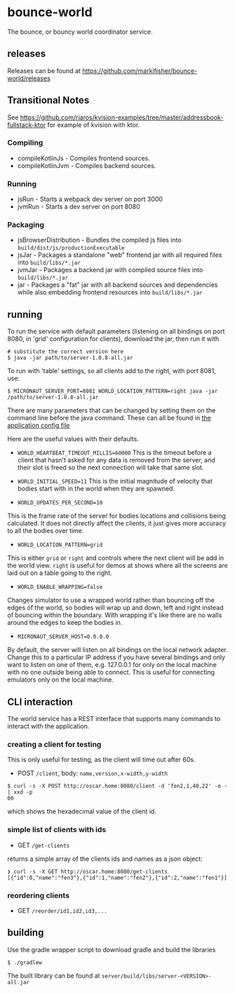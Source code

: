# bounce-world

The bounce, or bouncy world coordinator service.

## releases

Releases can be found at https://github.com/markjfisher/bounce-world/releases

## Transitional Notes

See https://github.com/rjaros/kvision-examples/tree/master/addressbook-fullstack-ktor for example of kvision with ktor.

### Compiling

* compileKotlinJs - Compiles frontend sources.
* compileKotlinJvm - Compiles backend sources.

### Running

* jsRun - Starts a webpack dev server on port 3000
* jvmRun - Starts a dev server on port 8080

### Packaging

* jsBrowserDistribution - Bundles the compiled js files into `build/dist/js/productionExecutable`
* jsJar - Packages a standalone "web" frontend jar with all required files into `build/libs/*.jar`
* jvmJar - Packages a backend jar with compiled source files into `build/libs/*.jar`
* jar - Packages a "fat" jar with all backend sources and dependencies while also embedding frontend resources into `build/libs/*.jar`


## running

To run the service with default parameters (listening on all bindings on port 8080, in 'grid' configuration for clients), download the jar, then run it with

```shell
# substitute the correct version here
$ java -jar path/to/server-1.0.8-all.jar
```

To run with 'table' settings, so all clients add to the right, with port 8081, use:

```shell
$ MICRONAUT_SERVER_PORT=8081 WORLD_LOCATION_PATTERN=right java -jar /path/to/server-1.0.8-all.jar
```

There are many parameters that can be changed by setting them on the command line before the java command.
These can all be found in [the application config file](server/src/main/resources/application.toml)

Here are the useful values with their defaults.

- `WORLD_HEARTBEAT_TIMEOUT_MILLIS=60000`
This is the timeout before a client that hasn't asked for any data is removed from the server, and their
slot is freed so the next connection will take that same slot.

- `WORLD_INITIAL_SPEED=11`
This is the initial magnitude of velocity that bodies start with in the world when they are spawned.

- `WORLD_UPDATES_PER_SECOND=10`

This is the frame rate of the server for bodies locations and collisions being calculated. It does
not directly affect the clients, it just gives more accuracy to all the bodies over time.

- `WORLD_LOCATION_PATTERN=grid`

This is either `grid` or `right` and controls where the next client will be add in the world view.
`right` is useful for demos at shows where all the screens are laid out on a table going to the right.

- `WORLD_ENABLE_WRAPPING=false`

Changes simulator to use a wrapped world rather than bouncing off the edges of the world, so bodies
will wrap up and down, left and right instead of bouncing within the boundary. With wrapping it's like
there are no walls around the edges to keep the bodies in.

- `MICRONAUT_SERVER_HOST=0.0.0.0`

By default, the server will listen on all bindings on the local network adapter. Change this to a particular IP
address if you have several bindings and only want to listen on one of them, e.g. 127.0.0.1 for only on
the local machine with no one outside being able to connect. This is useful for connecting emulators only on
the local machine.

## CLI interaction

The world service has a REST interface that supports many commands to interact with the application.

### creating a client for testing

This is only useful for testing, as the client will time out after 60s.

- POST `/client`, body: `name,version,x-width,y-width`

```shell
$ curl -s -X POST http://oscar.home:8080/client -d 'fen2,1,40,22' -o - | xxd -p
00
```
which shows the hexadecimal value of the client id.

### simple list of clients with ids

- GET `/get-clients`

returns a simple array of the clients ids and names as a json object:

```
❯ curl -s -X GET http://oscar.home:8080/get-clients
[{"id":0,"name":"fen3"},{"id":1,"name":"fen2"},{"id":2,"name":"fen1"}]
```

### reordering clients

- GET `/reorder/id1,id2,id3,...`


## building

Use the gradle wrapper script to download gradle and build the libraries
```shell
$ ./gradlew
```

The built library can be found at `server/build/libs/server-<VERSION>-all.jar`